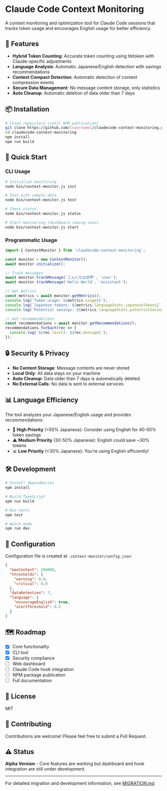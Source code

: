 # Claude Code Context Monitoring

A context monitoring and optimization tool for Claude Code sessions that tracks token usage and encourages English usage for better efficiency.

## 🌟 Features

- **Hybrid Token Counting**: Accurate token counting using tiktoken with Claude-specific adjustments
- **Language Analysis**: Automatic Japanese/English detection with savings recommendations
- **Context Compact Detection**: Automatic detection of context compression events
- **Secure Data Management**: No message content storage, only statistics
- **Auto Cleanup**: Automatic deletion of data older than 7 days

## 📦 Installation

```bash
# Clone repository (until NPM publication)
git clone https://github.com/[username]/claudecode-context-monitoring.git
cd claudecode-context-monitoring
npm install
npm run build
```

## 🚀 Quick Start

### CLI Usage

```bash
# Initialize monitoring
node bin/context-monitor.js init

# Test with sample data
node bin/context-monitor.js test

# Check status
node bin/context-monitor.js status

# Start monitoring (dashboard coming soon)
node bin/context-monitor.js start
```

### Programmatic Usage

```typescript
import { ContextMonitor } from 'claudecode-context-monitoring';

const monitor = new ContextMonitor();
await monitor.initialize();

// Track messages
await monitor.trackMessage('こんにちは世界', 'user');
await monitor.trackMessage('Hello World', 'assistant');

// Get metrics
const metrics = await monitor.getMetrics();
console.log(`Token usage: ${metrics.usage}%`);
console.log(`Japanese tokens: ${metrics.languageStats.japaneseTokens}`);
console.log(`Potential savings: ${metrics.languageStats.potentialSavings}`);

// Get recommendations
const recommendations = await monitor.getRecommendations();
recommendations.forEach(rec => {
  console.log(`${rec.level}: ${rec.message}`);
});
```

## 🔒 Security & Privacy

- **No Content Storage**: Message contents are never stored
- **Local Only**: All data stays on your machine
- **Auto Cleanup**: Data older than 7 days is automatically deleted
- **No External Calls**: No data is sent to external services

## 📊 Language Efficiency

The tool analyzes your Japanese/English usage and provides recommendations:

- 🚨 **High Priority** (>50% Japanese): Consider using English for 40-50% token savings
- ⚠️ **Medium Priority** (30-50% Japanese): English could save ~30% tokens
- 📊 **Low Priority** (<30% Japanese): You're using English efficiently!

## 🛠️ Development

```bash
# Install dependencies
npm install

# Build TypeScript
npm run build

# Run tests
npm test

# Watch mode
npm run dev
```

## 📝 Configuration

Configuration file is created at `.context-monitor/config.json`:

```json
{
  "maxContext": 200000,
  "thresholds": {
    "warning": 0.8,
    "critical": 0.9
  },
  "dataRetention": 7,
  "language": {
    "encourageEnglish": true,
    "alertThreshold": 0.5
  }
}
```

## 🗺️ Roadmap

- [x] Core functionality
- [x] CLI tool
- [x] Security compliance
- [ ] Web dashboard
- [ ] Claude Code hook integration
- [ ] NPM package publication
- [ ] Full documentation

## 📄 License

MIT

## 🤝 Contributing

Contributions are welcome! Please feel free to submit a Pull Request.

## ⚠️ Status

**Alpha Version** - Core features are working but dashboard and hook integration are still under development.

---

For detailed migration and development information, see [MIGRATION.md](./MIGRATION.md)